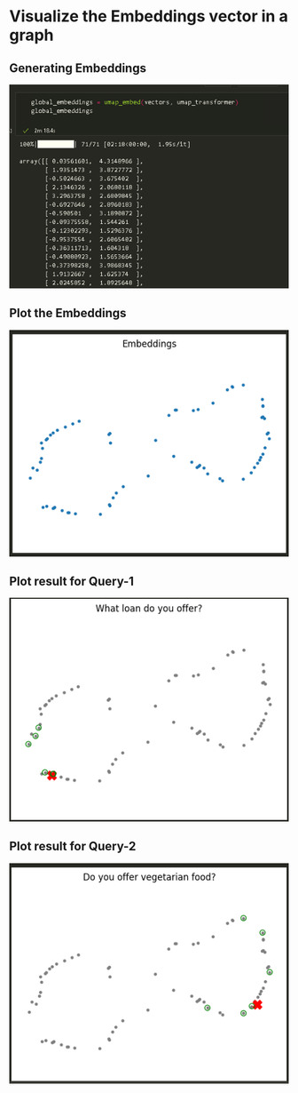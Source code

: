 # Visualize the Embeddings vector in a graph

## Generating Embeddings

![alt text](image.png)

## Plot the Embeddings
![alt text](image-1.png)

## Plot result for Query-1
![alt text](image-2.png)

## Plot result for Query-2
![alt text](image-3.png)